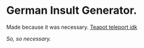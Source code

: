 # German Insult Generator.

Made because it was necessary. [Teapot teleport idk](https://ollybritton.github.io/German-Insult-Generator/)

*So, so necessary.*

